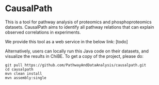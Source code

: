 # CausalPath
This is a tool for pathway analysis of proteomics and phosphoproteomics datasets. CausalPath aims to identify all pathway relations that can explain observed correlations in experiments. 

We provide this tool as a web service in the below link:
[todo]

Alternatively, users can locally run this Java code on their datasets, and visualize the results in ChiBE. To get a copy of the project, please do:

```
git pull https://github.com/PathwayAndDataAnalysis/causalpath.git
cd causalpath
mvn clean install
mvn assembly:single
```

